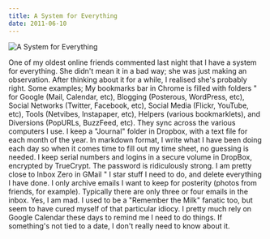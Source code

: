 ```yaml
---
title: A System for Everything
date: 2011-06-10
---
```


![A System for Everything](https://source.unsplash.com/9ZQzrLWV52M/1600x900)

One of my oldest online friends commented last night that I have a system for everything. She didn't mean it in a bad way; she was just making an observation. After thinking about it for a while, I realised she's probably right. Some examples; My bookmarks bar in Chrome is filled with folders " for Google (Mail, Calendar, etc), Blogging (Posterous, WordPress, etc), Social Networks (Twitter, Facebook, etc), Social Media (Flickr, YouTube, etc), Tools (Netvibes, Instapaper, etc), Helpers (various bookmarklets), and Diversions (PopURLs, BuzzFeed, etc). They sync across the various computers I use. I keep a "Journal" folder in Dropbox, with a text file for each month of the year. In markdown format, I write what I have been doing each day so when it comes time to fill out my time sheet, no guessing is needed. I keep serial numbers and logins in a secure volume in DropBox, encrypted by TrueCrypt. The password is ridiculously strong. I am pretty close to Inbox Zero in GMail " I star stuff I need to do, and delete everything I have done. I only archive emails I want to keep for posterity (photos from friends, for example). Typically there are only three or four emails in the inbox. Yes, I am mad. I used to be a "Remember the Milk" fanatic too, but seem to have cured myself of that particular idiocy. I pretty much rely on Google Calendar these days to remind me I need to do things. If something's not tied to a date, I don't really need to know about it.